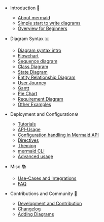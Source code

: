 - Introduction 📔 

  - [About mermaid](README.md)
  - [Simple start to write diagrams](n00b-gettingStarted.md)
  - [Overview for Beginners](n00b-overview.md)

- Diagram Syntax 📊

  - [Diagram syntax intro](n00b-syntaxReference.md)
  - [Flowchart](flowchart.md)
  - [Sequence diagram](sequenceDiagram.md)
  - [Class Diagram](classDiagram.md)
  - [State Diagram](stateDiagram.md)
  - [Entity Relationship Diagram](entityRelationshipDiagram.md)
  - [User Journey](user-journey.md)
  - [Gantt](gantt.md)
  - [Pie Chart](pie.md)
  - [Requirement Diagram](requirementDiagram.md)
  - [Other Examples](examples.md)

- Deployment and Configuration⚙️

  - [Tutorials](Tutorials.md)
  - [API-Usage](usage.md)
  - [Configuration handling in Mermaid API](Setup.md)
  - [Directives](directives.md)
  - [Theming](theming.md)
  - [mermaid CLI](mermaidCLI.md)
  - [Advanced usage](n00b-advanced.md)

- Misc 📚
  - [Use-Cases and Integrations](integrations.md)
  - [FAQ](faq.md)

- Contributions and Community 🙌

  - [Development and Contribution ](development.md)
  - [Changelog](CHANGELOG.md)
  - [Adding Diagrams ](newDiagram.md)
